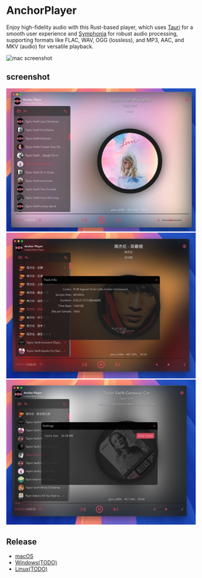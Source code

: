 # AnchorPlayer

Enjoy high-fidelity audio with this Rust-based player, which uses [Tauri](https://github.com/tauri-apps/tauri) for a smooth user experience and [Symphonia](https://github.com/pdeljanov/Symphonia) for robust audio processing, supporting formats like FLAC, WAV, OGG (lossless), and MP3, AAC, and MKV (audio) for versatile playback.

![mac screenshot](./docs/video.gif)

## screenshot
![mac screenshot](./docs/ss3.webp)
![mac screenshot](./docs/ss2.webp)
![mac screenshot](./docs/ss1.webp)

## Release

- [macOS](https://github.com/crazytravel/anchor-player/releases/download/v0.2.1/Anchor.Player_0.2.1_aarch64.dmg)
- [Windows(TODO)]()
- [Linux(TODO)]()
